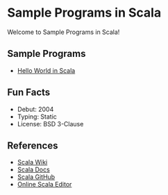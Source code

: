 # Sample Programs in Scala

Welcome to Sample Programs in Scala!

## Sample Programs

- [Hello World in Scala](https://therenegadecoder.com/code/hello-world-in-scala/)

## Fun Facts

- Debut: 2004
- Typing: Static
- License: BSD 3-Clause

## References

- [Scala Wiki](https://en.wikipedia.org/wiki/Scala_(programming_language))
- [Scala Docs](https://www.scala-lang.org/)
- [Scala GitHub](https://github.com/scala/scala)
- [Online Scala Editor](https://scastie.scala-lang.org/)
